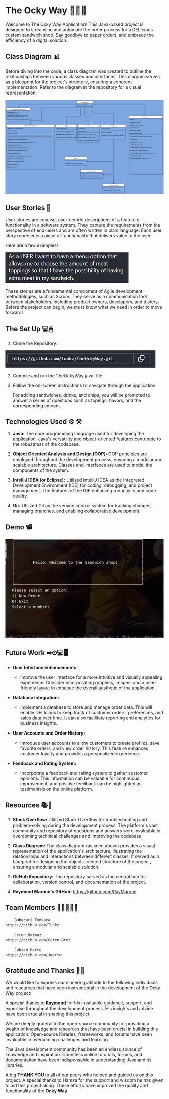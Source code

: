 # The Ocky Way 🥪🥙🍳

Welcome to The Ocky Way Application! This Java-based project is designed to streamline and automate the order process for a DELIcious custom sandwich shop. Say goodbye to paper orders, and embrace the efficiency of a digital solution.

## Class Diagram 📊

Before diving into the code, a class diagram was created to outline the relationships between various classes and interfaces. This diagram serves as a blueprint for the project's structure, ensuring a coherent implementation. Refer to the diagram in the repository for a visual representation.

![img.png](imgs%2Fimg.png)

## User Stories 📝

User stories are concise, user-centric descriptions of a feature or functionality in a software system. They capture the requirements from the perspective of end-users and are often written in plain language. Each user story represents a piece of functionality that delivers value to the user.

Here are a few examples!

![UserStories.gif](imgs%2FUserStories.gif)

These stories are a fundamental component of Agile development methodologies, such as Scrum. They serve as a communication tool between stakeholders, including product owners, developers, and testers. Before the project can begin, we must know what we need in order to move forward!

## The Set Up 💻🖱

1. Clone the Repository:

![CloneRepo.png](imgs%2FCloneRepo.png)

2. Compile and run the 'theOckyWay.java' file


3. Follow the on-screen instructions to navigate through the application:

    For adding sandwiches, drinks, and chips, you will be prompted to answer a series of questions such as topings, flavors, and the corresponding amount.

## Technologies Used ⚙ ⚒ 

1) **Java:**  The core programming language used for developing the application. Java's versatility and object-oriented features contribute to the robustness of the codebase.


2) **Object Oriented Analysis and Design (OOP):** OOP principles are employed throughout the development process, ensuring a modular and scalable architecture. Classes and interfaces are used to model the components of the system.


3) **IntelliJ IDEA (or Eclipse):** Utilized IntelliJ IDEA as the Integrated Development Environment (IDE) for coding, debugging, and project management. The features of the IDE enhance productivity and code quality.


4) **Git:** Utilized Git as the version control system for tracking changes, managing branches, and enabling collaborative development.


## Demo 📽

![ApplicationDemo.gif](imgs%2FApplicationDemo.gif)

## Future Work ➡⏲💻🖥

* **User Interface Enhancements:**
      
  * Improve the user interface for a more intuitive and visually appealing experience. Consider incorporating graphics, images, and a user-friendly layout to enhance the overall aesthetic of the application.
  

* **Database Integration:**

  *   Implement a database to store and manage order data. This will enable DELIcious to keep track of customer orders, preferences, and sales data over time. It can also facilitate reporting and analytics for business insights.


* **User Accounts and Order History:**

   *  Introduce user accounts to allow customers to create profiles, save favorite orders, and view order history. This feature enhances customer loyalty and provides a personalized experience.


* **Feedback and Rating System:**

  *  Incorporate a feedback and rating system to gather customer opinions. This information can be valuable for continuous improvement, and positive feedback can be highlighted as testimonials on the online platform.


## Resources 📚📑

1) **Stack Overflow:** Utilized Stack Overflow for troubleshooting and problem-solving during the development process. The platform's vast community and repository of questions and answers were invaluable in overcoming technical challenges and improving the codebase.


2) **Class Diagram:** The class diagram (as seen above) provides a visual representation of the application's architecture, illustrating the relationships and interactions between different classes. It served as a blueprint for designing the object-oriented structure of the project, ensuring a modular and scalable solution.


3) **GitHub Repository:**  The repository served as the central hub for collaboration, version control, and documentation of the project.


4) **Raymond Maroun's GitHub:**  https://github.com/RayMaroun


## Team Members 👩‍💻🤝👨‍💻

        Bubacari Tunkara                                    https://github.com/Tunkz 

        Ceren Batmaz                                        https://github.com/Ceren-Btmz

        Jahiem Marte                                        https://github.com/Jmartw

## Gratitude and Thanks 🙏🙌

We would like to express our sincere gratitude to the following individuals and resources that have been instrumental in the development of the Ocky Way project:


A special thanks to [**Raymond**](https://github.com/RayMaroun) for his invaluable guidance, support, and expertise throughout the development process. His insights and advice have been crucial in shaping this project. 


We are deeply grateful to the open-source community for providing a wealth of knowledge and resources that have been crucial in building this application. Open-source libraries, frameworks, and forums have been invaluable in overcoming challenges and learning.


The Java development community has been an endless source of knowledge and inspiration. Countless online tutorials, forums, and documentation have been indispensable in understanding Java and its libraries. 


A big **THANK YOU** to all of our peers who helped and guided us on this project. A special thanks to Hamza for the support and wisdom he has given to aid this project along. These efforts have improved the quality and functionality of the **Ocky Way**. 